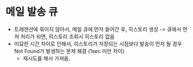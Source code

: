 # 메일 발송 큐
- 트래잰션에 묶이지 않아서, 메일 큐에 먼저 들어간 후, 히스토리 생성 -> 큐에서 먼저 처리가 되면, 히스토리 조회시 히스토리 없음
- 미묘한 시간 차이로 인해서, 히스토리가 저장되는 시점보다 발송이 먼저 될 경우 Not Found가 발생하는 문제 해결 (1sec 미만 차이)
  - 재시도를 해서 가져옴.
